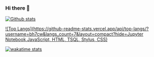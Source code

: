 ### Hi there 👋

<!--
**bh7cw/bh7cw** is a ✨ _special_ ✨ repository because its `README.md` (this file) appears on your GitHub profile.

Here are some ideas to get you started:

- 🔭 I’m currently working on ...
- 🌱 I’m currently learning ...
- 👯 I’m looking to collaborate on ...
- 🤔 I’m looking for help with ...
- 💬 Ask me about ...
- 📫 How to reach me: ...
- 😄 Pronouns: ...
- ⚡ Fun fact: ...

- 🔭 I’m interested in Linux, cloud, infrastructure.
- 🌱 I’m currently learning container, kubernetes.
- 👯 I’m looking to collaborate on open source projects.
-->

[![Github stats](https://github-readme-stats.vercel.app/api?username=bh7cw&hide_title=true&count_private=true&show_icons=true&theme=Gradient&hide=stars,issues)](https://github.com/anuraghazra/github-readme-stats)

[![Top Langs](https://github-readme-stats.vercel.app/api/top-langs/?username=bh7cw&langs_count=7&layout=compact?hide=Jupyter Notebook,JavaScript, HTML, TSQL, Stylus, CSS)](https://github.com/bh7cw/github-readme-stats)

[![wakatime stats](https://github-readme-stats.vercel.app/api/wakatime?username=bh7cw&hide_title=true)](https://github.com/bh7cw/github-readme-stats)
